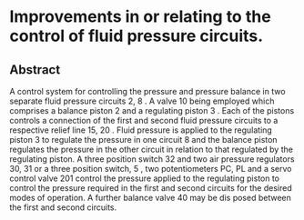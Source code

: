 # Improvements in or relating to the control of fluid pressure circuits.

## Abstract
A control system for controlling the pressure and pressure balance in two separate fluid pressure circuits 2, 8 . A valve 10 being employed which comprises a balance piston 2 and a regulating piston 3 . Each of the pistons controls a connection of the first and second fluid pressure circuits to a respective relief line 15, 20 . Fluid pressure is applied to the regulating piston 3 to regulate the pressure in one circuit 8 and the balance piston regulates the pressure in the other circuit in relation to that regulated by the regulating piston. A three position switch 32 and two air pressure regulators 30, 31 or a three position switch, 5 , two potentiometers PC, PL and a servo control valve 201 control the pressure applied to the regulating piston to control the pressure required in the first and second circuits for the desired modes of operation. A further balance valve 40 may be dis posed between the first and second circuits.
